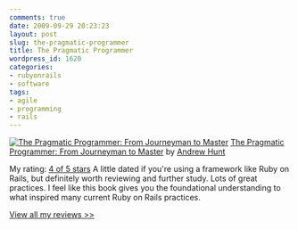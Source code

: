 ```yaml
---
comments: true
date: 2009-09-29 20:23:23
layout: post
slug: the-pragmatic-programmer
title: The Pragmatic Programmer
wordpress_id: 1620
categories:
- rubyonrails
- software
tags:
- agile
- programming
- rails
---
```


[![The Pragmatic Programmer: From Journeyman to Master](http://photo.goodreads.com/books/1165384260m/4099.jpg)](http://www.goodreads.com/book/show/4099.The_Pragmatic_Programmer_From_Journeyman_to_Master) [The Pragmatic Programmer: From Journeyman to Master](http://www.goodreads.com/book/show/4099.The_Pragmatic_Programmer_From_Journeyman_to_Master) by [Andrew Hunt](http://www.goodreads.com/author/show/2812.Andrew_Hunt)  
  

My rating: [4 of 5 stars](http://www.goodreads.com/review/show/72957057)
A little dated if you're using a framework like Ruby on Rails, but definitely worth reviewing and further study. Lots of great practices. I feel like this book gives you the foundational understanding to what inspired many current Ruby on Rails practices.

[View all my reviews >>](http://www.goodreads.com/review/list/1159140-ivan)

